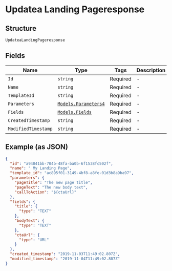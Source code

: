 
# Updatea Landing Pageresponse

## Structure

`UpdateaLandingPageresponse`

## Fields

| Name | Type | Tags | Description |
|  --- | --- | --- | --- |
| `Id` | `string` | Required | - |
| `Name` | `string` | Required | - |
| `TemplateId` | `string` | Required | - |
| `Parameters` | [`Models.Parameters4`](/doc/models/parameters-4.md) | Required | - |
| `Fields` | [`Models.Fields`](/doc/models/fields.md) | Required | - |
| `CreatedTimestamp` | `string` | Required | - |
| `ModifiedTimestamp` | `string` | Required | - |

## Example (as JSON)

```json
{
  "id": "a94041bb-704b-48fa-ba0b-6f1538fc502f",
  "name": " My Landing Page",
  "template_id": "ac895f01-3149-4bf8-a8fe-01d3b8a9ba97",
  "parameters": {
    "pageTitle": "The new page title",
    "pageText": "The new body text",
    "callToAction": "${ctaUrl}"
  },
  "fields": {
    "title": {
      "type": "TEXT"
    },
    "bodyText": {
      "type": "TEXT"
    },
    "ctaUrl": {
      "type": "URL"
    }
  },
  "created_timestamp": "2019-11-03T11:49:02.807Z",
  "modified_timestamp": "2019-11-04T11:49:02.807Z"
}
```

